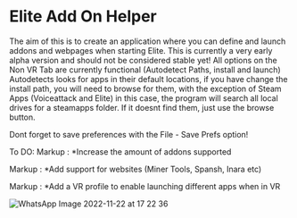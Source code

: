 # Elite Add On Helper
The aim of this is to create an application where you can define and launch addons and webpages when starting Elite.
This is currently a very early alpha version and should not be considered stable yet!
All options on the Non VR Tab are currently functional (Autodetect Paths, install and launch)
Autodetects looks for apps in their default locations, if you have change the install path, you will need to browse for them, with the exception of Steam Apps (Voiceattack and Elite) in this case, the program will search all local drives for a steamapps folder. If it doesnt find them, just use the browse button.

Dont forget to save preferences with the File - Save Prefs option!

To DO:
 Markup : *Increase the amount of addons supported

 Markup : *Add support for websites (Miner Tools, Spansh, Inara etc)

 Markup : *Add a VR profile to enable launching different apps when in VR



![WhatsApp Image 2022-11-22 at 17 22 36](https://user-images.githubusercontent.com/5197831/203381505-6a890dd2-f493-43f1-8fc2-581bba8547fc.jpg)

